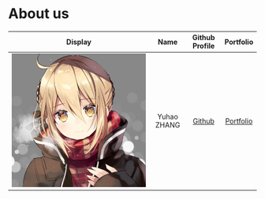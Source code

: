 # About us

Display |    Name     | Github Profile | Portfolio 
--------|:-----------:|:--------------:|:---------:
![saber](../assets/images/saber.jpg) | Yuhao ZHANG | [Github](https://github.com/yzhanglp) | [Portfolio](https://yzhanglp.com)

